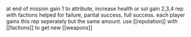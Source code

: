 at end of mission
gain 1 to attribute, increase health or sol
gain 2,3,4 rep with factions helped for failure, parital success, full success. each player gains this rep seperately but the same amount.
use [[reputation]] with [[factions]] to get new [[weapons]]
